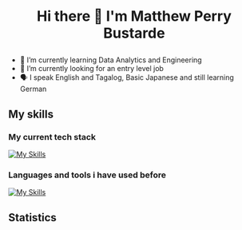 # <p align="center"> Hi there 👋 I'm Matthew Perry Bustarde </p>
- 🌱 I’m currently learning Data Analytics and Engineering
- 🔭 I’m currently looking for an entry level job
- 🗣️ I speak English and Tagalog, Basic Japanese and still learning German

## My skills
### My current tech stack
[![My Skills](https://skillicons.dev/icons?i=html,css,bootstrap,js,jquery,mysql,dotnet,cs,git,visualstudio)](https://skillicons.dev)
### Languages and tools i have used before
[![My Skills](https://skillicons.dev/icons?i=php,py,c,cpp,react,firebase,redux,flutter,unity,github,vscode&perline=6)](https://skillicons.dev)

## Statistics
<!-- 
<div class='container' style="text-align: center">
<img class="img" src="https://github-readme-stats.vercel.app/api?username=mpbstrd&show_icons=true&theme=tokyonight&showicons=true" /> <br>
<!-- <img class="img" src="https://github-readme-stats.vercel.app/api/top-langs/?username=mpbstrd&langs_count=5&theme=tokyonight&layout=compact" /> <br>
<img class="img" src="https://streak-stats.demolab.com/?user=mpbstrd&theme=dark" />
</div>
-->
